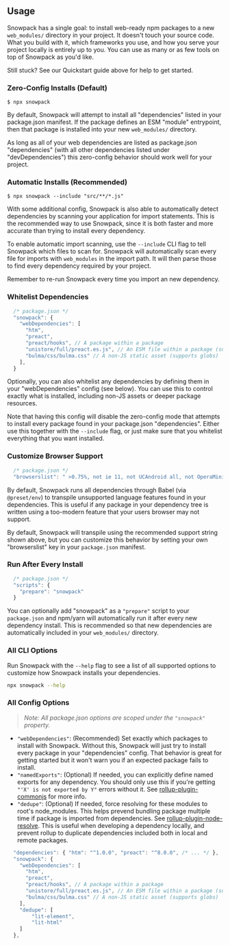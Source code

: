 ## Usage

Snowpack has a single goal: to install web-ready npm packages to a new `web_modules/` directory in your project. It doesn't touch your source code. What you build with it, which frameworks you use, and how you serve your project locally is entirely up to you. You can use as many or as few tools on top of Snowpack as you'd like. 

Still stuck? See our Quickstart guide above for help to get started.

### Zero-Config Installs (Default)

```
$ npx snowpack
```

By default, Snowpack will attempt to install all "dependencies" listed in your package.json manifest. If the package defines an ESM "module" entrypoint, then that package is installed into your new `web_modules/` directory. 

As long as all of your web dependencies are listed as package.json "dependencies" (with all other dependencies listed under "devDependencies") this zero-config behavior should work well for your project.



### Automatic Installs (Recommended)

```
$ npx snowpack --include "src/**/*.js"
```

With some additional config, Snowpack is also able to automatically detect dependencies by scanning your application for import statements. This is the recommended way to use Snowpack, since it is both faster and more accurate than trying to install every dependency.

To enable automatic import scanning, use the `--include` CLI flag to tell Snowpack which files to scan for. Snowpack will automatically scan every file for imports with `web_modules` in the import path. It will then parse those to find every dependency required by your project.

Remember to re-run Snowpack every time you import an new dependency.


### Whitelist Dependencies

``` js
  /* package.json */
  "snowpack": {
    "webDependencies": [
      "htm",
      "preact",
      "preact/hooks", // A package within a package
      "unistore/full/preact.es.js", // An ESM file within a package (supports globs)
      "bulma/css/bulma.css" // A non-JS static asset (supports globs)
    ],
  }
```

Optionally, you can also whitelist any dependencies by defining them in your "webDependencies" config (see below). You can use this to control exactly what is installed, including non-JS assets or deeper package resources. 

Note that having this config will disable the zero-config mode that attempts to install every package found in your package.json "dependencies". Either use this together with the  `--include` flag, or just make sure that you whitelist everything that you want installed.


### Customize Browser Support

```js
  /* package.json */
  "browserslist": " >0.75%, not ie 11, not UCAndroid all, not OperaMini all",
```

By default, Snowpack runs all dependencies through Babel (via `@preset/env`) to transpile unsupported language features found in your dependencies. This is useful if any package in your dependency tree is written using a too-modern feature that your users browser may not support.

By default, Snowpack will transpile using the recommended support string shown above, but you can customize this behavior by setting your own "browserslist" key in your `package.json` manifest.


### Run After Every Install

``` js
  /* package.json */
  "scripts": {
    "prepare": "snowpack"
  }
```

You can optionally add "snowpack" as a `"prepare"` script to your `package.json` and npm/yarn will automatically run it after every new dependency install. This is recommended so that new dependencies are automatically included in your `web_modules/` directory.
    


### All CLI Options

Run Snowpack with the `--help` flag to see a list of all supported options to customize how Snowpack installs your dependencies.

```bash
npx snowpack --help
```


### All Config Options

> *Note: All package.json options are scoped under the `"snowpack"` property.*

* `"webDependencies"`: (Recommended) Set exactly which packages to install with Snowpack. Without this, Snowpack will just try to install every package in your "dependencies" config. That behavior is great for getting started but it won't warn you if an expected package fails to install. 
* `"namedExports"`: (Optional) If needed, you can explicitly define named exports for any dependency. You should only use this if you're getting `"'X' is not exported by Y"` errors without it. See [rollup-plugin-commonjs](https://github.com/rollup/rollup-plugin-commonjs#usage) for more info.
* `"dedupe"`: (Optional) If needed, force resolving for these modules to root's node_modules. This helps prevend bundling package multiple time if package is imported from dependencies. See [rollup-plugin-node-resolve](https://github.com/rollup/rollup-plugin-node-resolve#usage). This is useful when developing a dependency locally, and prevent rollup to duplicate dependencies included both in local and remote packages. 

```js
  "dependencies": { "htm": "^1.0.0", "preact": "^8.0.0", /* ... */ },
  "snowpack": {
    "webDependencies": [
      "htm",
      "preact",
      "preact/hooks", // A package within a package
      "unistore/full/preact.es.js", // An ESM file within a package (supports globs)
      "bulma/css/bulma.css" // A non-JS static asset (supports globs)
    ],
    "dedupe": [
        "lit-element",
        "lit-html" 
    ]
  },
```


